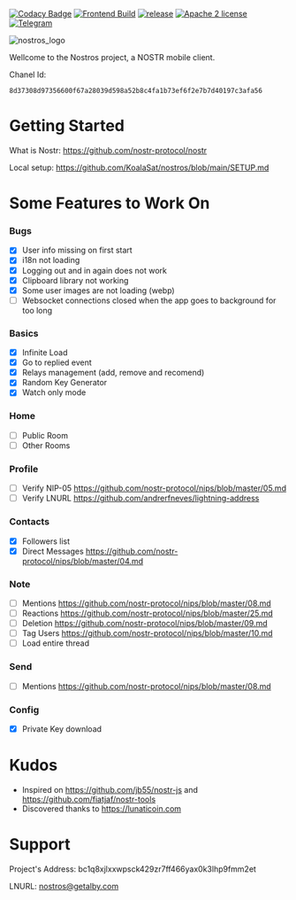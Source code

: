 [![Codacy Badge](https://app.codacy.com/project/badge/Grade/a3db59f4a45a43159cb129386b937a2a)](https://www.codacy.com/gh/KoalaSat/nostros/dashboard?utm_source=github.com&utm_medium=referral&utm_content=KoalaSat/nostros&utm_campaign=Badge_Grade)
[![Frontend Build](https://github.com/KoalaSat/nostros/actions/workflows/android-build.yml/badge.svg?branch=main)](https://github.com/KoalaSat/nostros/actions/workflows/android-build.yml)
[![release](https://img.shields.io/github/v/release/KoalaSat/nostros)](https://github.com/KoalaSat/nostros/releases)
[![Apache 2 license](https://img.shields.io/badge/license-Apache%202-blue)](https://github.com/KoalaSat/nostros/blob/main/LICENSE)
[![Telegram](https://img.shields.io/badge/chat-telegram-brightgreen)](https://t.me/+zhvZAE9L0X40ZjI0)

![nostros_logo](https://user-images.githubusercontent.com/111684255/197865267-1701b33b-2eb9-4704-86eb-a6ea8861fe1e.png)

Wellcome to the Nostros project, a NOSTR mobile client.

Chanel Id:

```
8d37308d97356600f67a28039d598a52b8c4fa1b73ef6f2e7b7d40197c3afa56
```

# Getting Started

What is Nostr: https://github.com/nostr-protocol/nostr

Local setup: https://github.com/KoalaSat/nostros/blob/main/SETUP.md

# Some Features to Work On

### Bugs

- [x] User info missing on first start
- [x] i18n not loading
- [x] Logging out and in again does not work
- [x] Clipboard library not working
- [x] Some user images are not loading (webp)
- [ ] Websocket connections closed when the app goes to background for too long

### Basics

- [x] Infinite Load
- [x] Go to replied event
- [x] Relays management (add, remove and recomend)
- [x] Random Key Generator
- [x] Watch only mode

### Home

- [ ] Public Room
- [ ] Other Rooms

### Profile

- [ ] Verify NIP-05 https://github.com/nostr-protocol/nips/blob/master/05.md
- [ ] Verify LNURL https://github.com/andrerfneves/lightning-address

### Contacts

- [x] Followers list
- [x] Direct Messages https://github.com/nostr-protocol/nips/blob/master/04.md

### Note

- [ ] Mentions https://github.com/nostr-protocol/nips/blob/master/08.md
- [ ] Reactions https://github.com/nostr-protocol/nips/blob/master/25.md
- [ ] Deletion https://github.com/nostr-protocol/nips/blob/master/09.md
- [ ] Tag Users https://github.com/nostr-protocol/nips/blob/master/10.md
- [ ] Load entire thread

### Send

- [ ] Mentions https://github.com/nostr-protocol/nips/blob/master/08.md

### Config

- [x] Private Key download

# Kudos

- Inspired on https://github.com/jb55/nostr-js and https://github.com/fiatjaf/nostr-tools
- Discovered thanks to https://lunaticoin.com

# Support

Project's Address: bc1q8xjlxxwpsck429zr7ff466yax0k3lhp9fmm2et

LNURL: nostros@getalby.com
